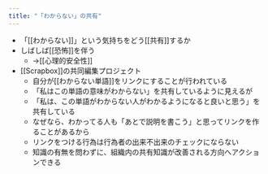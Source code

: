 ```yaml
---
title: "「わからない」の共有"
---
```


- 「[[わからない]]」という気持ちをどう[[共有]]するか
- しばしば[[恐怖]]を伴う
    - →[[心理的安全性]]
- [[Scrapbox]]の共同編集プロジェクト
    - 自分が[[わからない単語]]をリンクにすることが行われている
    - 「私はこの単語の意味がわからない」を共有しているように見えるが
    - 「私は、この単語がわからない人がわかるようになると良いと思う」を共有している
    - なぜなら、わかってる人も「あとで説明を書こう」と思ってリンクを作ることがあるから
    - リンクをつける行為は行為者の出来不出来のチェックにならない
    - 知識の有無を問わずに、組織内の共有知識が改善される方向へアクションできる
